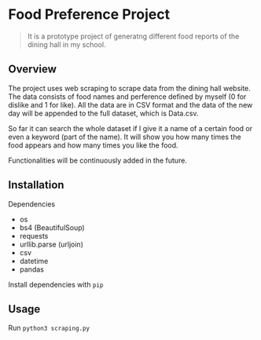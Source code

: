 # Food Preference Project

> It is a prototype project of generatng different food reports of the dining hall in my school.

## Overview

The project uses web scraping to scrape data from the dining hall website. The data consists of food names and perference defined by myself (0 for dislike and 1 for like). All the data are in CSV format and the data of the new day will be appended to the full dataset, which is Data.csv. 

So far it can search the whole dataset if I give it a name of a certain food or even a keyword (part of the name). It will show you how many times the food appears and how many times you like the food.

Functionalities will be continuously added in the future.

## Installation

Dependencies

* os
* bs4 (BeautifulSoup)
* requests
* urllib.parse (urljoin)
* csv
* datetime
* pandas

Install dependencies with `pip`

## Usage

Run `python3 scraping.py`
